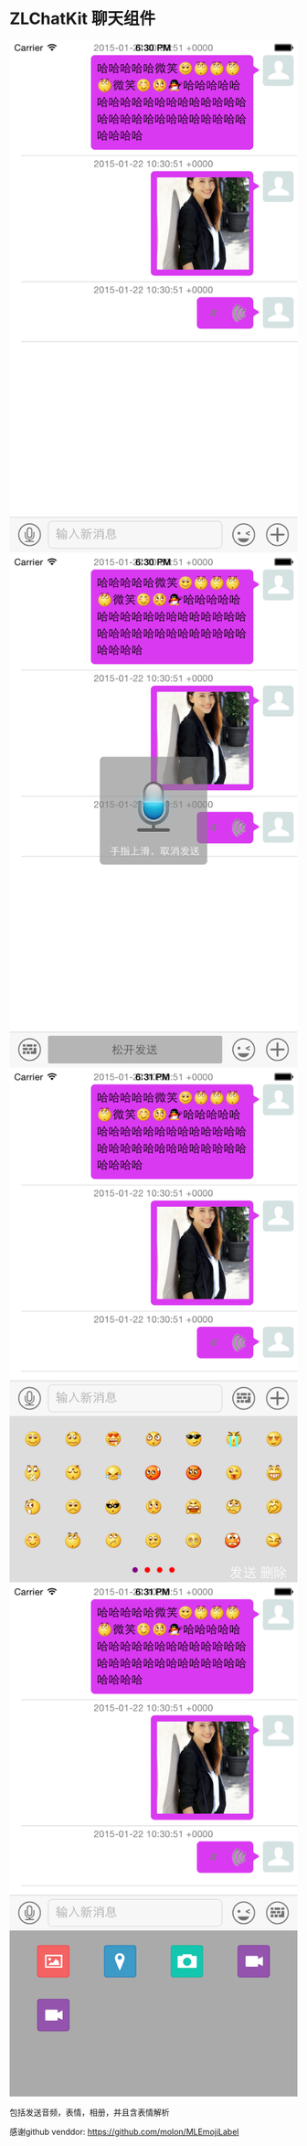 # ZLChatKit 聊天组件
 ![Screenshot](https://github.com/zingwin/ZLChatKit/raw/master/Screenshot/1.png)
 ![Screenshot](https://github.com/zingwin/ZLChatKit/raw/master/Screenshot/2.png)
 ![Screenshot](https://github.com/zingwin/ZLChatKit/raw/master/Screenshot/3.png)
 ![Screenshot](https://github.com/zingwin/ZLChatKit/raw/master/Screenshot/4.png)
 
包括发送音频，表情，相册，并且含表情解析


感谢github
venddor: https://github.com/molon/MLEmojiLabel
